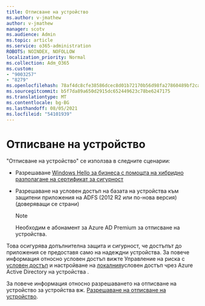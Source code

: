 ```yaml
---
title: Отписване на устройство
ms.author: v-jmathew
author: v-jmathew
manager: scotv
ms.audience: Admin
ms.topic: article
ms.service: o365-administration
ROBOTS: NOINDEX, NOFOLLOW
localization_priority: Normal
ms.collection: Adm_O365
ms.custom:
- "9003257"
- "8279"
ms.openlocfilehash: 78af4dc8cfe38586dcec8d01b72170b56d98fa27860489bf2ca9544f32210c37
ms.sourcegitcommit: b5f7da89a650d2915dc652449623c78be6247175
ms.translationtype: MT
ms.contentlocale: bg-BG
ms.lasthandoff: 08/05/2021
ms.locfileid: "54101939"
---
```

# <a name="device-writeback"></a>Отписване на устройство

"Отписване на устройство" се използва в следните сценарии:

- Разрешаване [Windows Hello за бизнеса с помощта на хибридно разполагане на сертификат за сигурност](https://docs.microsoft.com/windows/security/identity-protection/hello-for-business/hello-hybrid-cert-trust-prereqs#device-registration)
- Разрешаване на условен достъп на базата на устройства към защитени приложения на ADFS (2012 R2 или по-нова версия) (доверяващи се страни)

    > [!NOTE]
    > Необходим е абонамент за Azure AD Premium за отписване на устройства.

Това осигурява допълнителна защита и сигурност, че достъпът до приложения се предоставя само на надеждни устройства. За повече информация относно условен достъп вижте Управление на риска с [условен достъп](https://docs.microsoft.com/azure/active-directory/conditional-access/overview) и настройване на [локалния](https://docs.microsoft.com/azure/active-directory/devices/overview)условен достъп чрез Azure Active Directory на устройства .

За повече информация относно разрешаването на отписване на устройство за устройства вж. [Разрешаване на отписване на устройство](https://docs.microsoft.com/azure/active-directory/hybrid/how-to-connect-device-writeback).
